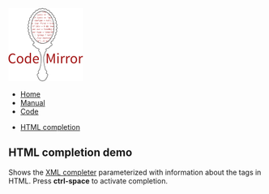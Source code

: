 [<img src="../doc/logo.png" id="logo" />](http://codemirror.net)

-   [Home](../index.html)
-   [Manual](../doc/manual.html)
-   [Code](https://github.com/marijnh/codemirror)

<!-- -->

-   <a href="#" class="active">HTML completion</a>

HTML completion demo
--------------------

Shows the [XML completer](xmlcomplete.html) parameterized with information about the tags in HTML. Press **ctrl-space** to activate completion.
